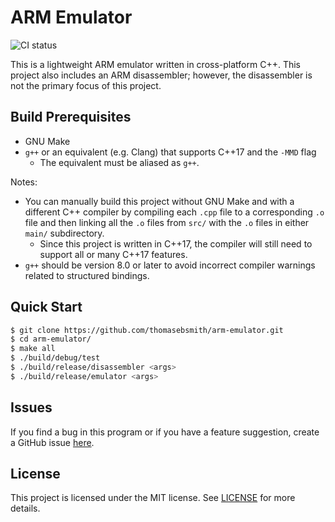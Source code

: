# ARM Emulator

![CI
status](https://github.com/thomasebsmith/arm-emulator/workflows/CI/badge.svg)

This is a lightweight ARM emulator written in cross-platform C++.
This project also includes an ARM disassembler; however,
the disassembler is not the primary focus of this project.

## Build Prerequisites
 - GNU Make
 - `g++` or an equivalent (e.g. Clang) that supports C++17 and the `-MMD` flag
   - The equivalent must be aliased as `g++`.

Notes:
 - You can manually build this project without GNU Make and with a
   different C++ compiler by compiling each `.cpp` file to a corresponding `.o`
   file and then linking all the `.o` files from `src/` with the `.o` files in
   either `main/` subdirectory.
   - Since this project is written in C++17, the compiler will still need to
     support all or many C++17 features.
 - `g++` should be version 8.0 or later to avoid incorrect compiler warnings
   related to structured bindings.

## Quick Start
```sh
$ git clone https://github.com/thomasebsmith/arm-emulator.git
$ cd arm-emulator/
$ make all
$ ./build/debug/test
$ ./build/release/disassembler <args>
$ ./build/release/emulator <args>
```

## Issues
If you find a bug in this program or if you have a feature suggestion, create
a GitHub issue
[here](https://github.com/thomasebsmith/arm-emulator/issues/new).

## License
This project is licensed under the MIT license. See [LICENSE](./LICENSE) for
more details.
